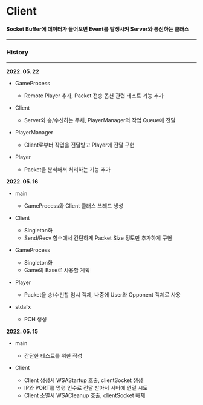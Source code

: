# __Client__

#### Socket Buffer에 데이터가 들어오면 Event를 발생시켜 Server와 통신하는 클래스

------------

### __History__

-----------

**2022. 05. 22**

- GameProcess
  + Remote Player 추가, Packet 전송 옵션 관련 테스트 기능 추가

- Client
  + Server와 송/수신하는 주체, PlayerManager의 작업 Queue에 전달

- PlayerManager
  + Client로부터 작업을 전달받고 Player에 전달 구현

- Player
  + Packet을 분석해서 처리하는 기능 추가

**2022. 05. 16**

- main
  + GameProcess와 Client 클래스 쓰레드 생성

- Client
  + Singleton화
  + Send/Recv 함수에서 간단하게 Packet Size 정도만 추가하게 구현

- GameProcess
  + Singleton화
  + Game의 Base로 사용할 계획
  
- Player
  + Packet을 송/수신할 임시 객체, 나중에 User와 Opponent 객체로 사용

- stdafx
  + PCH 생성

**2022. 05. 15**

- main
  + 간단한 테스트를 위한 작성

- Client
  + Client 생성시 WSAStartup 호출, clientSocket 생성
  + IP와 PORT를 명령 인수로 전달 받아서 서버에 연결 시도
  + Client 소멸시 WSACleanup 호출, clientSocket 해제
